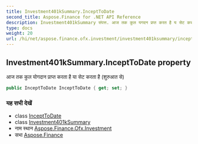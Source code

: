 ```yaml
---
title: Investment401kSummary.InceptToDate
second_title: Aspose.Finance for .NET API Reference
description: Investment401kSummary संपत्त. आज तक कुल यगदन प्रप्त करत है य सेट करत है शुरुआत से
type: docs
weight: 20
url: /hi/net/aspose.finance.ofx.investment/investment401ksummary/incepttodate/
---
```

## Investment401kSummary.InceptToDate property

आज तक कुल योगदान प्राप्त करता है या सेट करता है (शुरुआत से)

```csharp
public InceptToDate InceptToDate { get; set; }
```

### यह सभी देखें

* class [InceptToDate](../../incepttodate/)
* class [Investment401kSummary](../)
* नाम स्थान [Aspose.Finance.Ofx.Investment](../../investment401ksummary/)
* सभा [Aspose.Finance](../../../)


